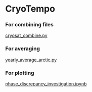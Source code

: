 # CryoTempo

### For combining files

[cryosat_combine.py](src/filehandling/cryosat_combine.py)

### For averaging

[yearly_average_arctic.py](yearly_average_arctic.py)

### For plotting

[phase_discrepancy_investigation.ipynb](phase_discrepancy_investigation.ipynb)
